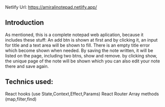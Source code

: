 Netlify Url: https://amiralinotepad.netlify.app/


Introduction
-
As mentioned, this is a complete notepad web aplication, because it includes these stuff:
An add btn is shown at first and by clicking it, an input for title and a text area will be shown to fill. There is an empty title error which become shown when needed. By saving the note written, it will be listed on the page, including two btns, show and remove. by clicking show, the unique page of the note will be shown which you can also edit your note there and save again.

Technics used:
- 
React hooks (use State,Context,Effect,Params)
React Router
Array methods (map,filter,find)
